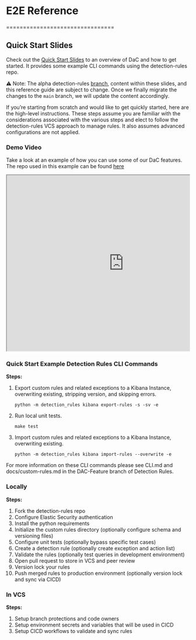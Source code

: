 # E2E Reference
================================

## Quick Start Slides

Check out the [Quick Start Slides](./_static/DaC_Rolling_your_own_Detections_as_Code.pdf) to an overview of DaC and how to get started. It provides some example CLI commands using the detection-rules repo.

⚠️ Note: The alpha detection-rules [branch](https://github.com/elastic/detection-rules/tree/DAC-feature), content within these slides, and this reference guide are subject to change. Once we finally migrate the changes to the `main` branch, we will update the content accordingly.

If you’re starting from scratch and would like to get quickly started, here are the high-level instructions. These steps assume you are familiar with the considerations associated with the various steps and elect to follow the detection-rules VCS approach to manage rules. It also assumes advanced configurations are not applied.

### Demo Video

Take a look at an example of how you can use some of our DaC features. The repo used in this example can be found [here](https://github.com/eric-forte-elastic/detection-rules-dac-demo)


<div style="position: relative; height: 0; overflow: hidden; max-width: 100%; height: auto;">
    <iframe src="https://drive.google.com/file/d/1XMPSdgjZipa94xufv_4byVrMm-0XaKZh/preview" width="640" height="480" allow="autoplay"></iframe>
</div>

### Quick Start Example Detection Rules CLI Commands

**Steps:**

1. Export custom rules and related exceptions to a Kibana Instance, overwriting existing, stripping version, and skipping errors.

    `python -m detection_rules kibana export-rules -s -sv -e`

1. Run local unit tests.

   `make test`

1. Import custom rules and related exceptions to a Kibana Instance, overwriting existing.

    `python -m detection_rules kibana import-rules --overwrite -e`

For more information on these CLI commands please see CLI.md and docs/custom-rules.md in the DAC-Feature branch of Detection Rules.

### Locally

**Steps:**

1. Fork the detection-rules repo
1. Configure Elastic Security authentication
1. Install the python requirements
1. Initialize the custom rules directory (optionally configure schema and versioning files)
1. Configure unit tests (optionally bypass specific test cases)
1. Create a detection rule (optionally create exception and action list)
1. Validate the rules (optionally test queries in development environment)
1. Open pull request to store in VCS and peer review
1. Version lock your rules
1. Push merged rules to production environment (optionally version lock and sync via CICD)

### In VCS

**Steps:**

1. Setup branch protections and code owners
1. Setup environment secrets and variables that will be used in CICD
1. Setup CICD workflows to validate and sync rules
